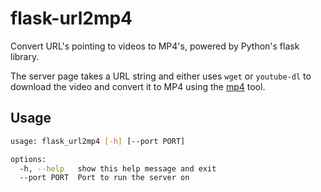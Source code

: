 # flask-url2mp4

Convert URL's pointing to videos to MP4's, powered by Python's flask library.

The server page takes a URL string and either uses `wget` or `youtube-dl` to download the video and convert it to MP4 using the [mp4](../bash/mp4.md) tool.

## Usage

```bash
usage: flask_url2mp4 [-h] [--port PORT]

options:
  -h, --help   show this help message and exit
  --port PORT  Port to run the server on
```

